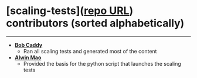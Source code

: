 # [scaling-tests]([repo URL](https://github.com/bcaddy/scaling-tests)) contributors (sorted alphabetically)

___

* **[Bob Caddy](https://github.com/bcaddy)**
  * Ran all scaling tests and generated most of the content
* **[Alwin Mao](https://github.com/alwinm)**
  * Provided the basis for the python script that launches the scaling tests
